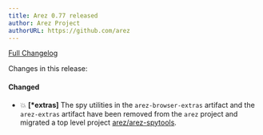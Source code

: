 ```yaml
---
title: Arez 0.77 released
author: Arez Project
authorURL: https://github.com/arez
---
```


[Full Changelog](https://github.com/arez/arez/compare/v0.76...v0.77)

Changes in this release:

#### Changed
* 💥 **\[\*extras\]** The spy utilities in the `arez-browser-extras` artifact and the `arez-extras` artifact
  have been removed from the `arez` project and migrated a top level project [arez/arez-spytools](https://github.com/arez/arez-spytools).
